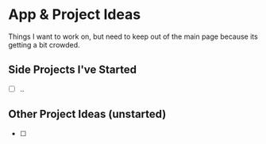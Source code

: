 # App & Project Ideas

Things I want to work on, but need to keep out of the main page because its getting a bit crowded.

## Side Projects I've Started
- [ ] ..

## Other Project Ideas (unstarted)

- [ ]
